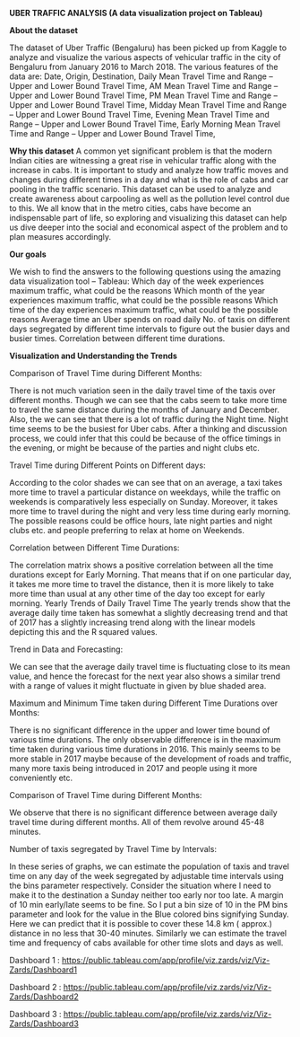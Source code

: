 
**UBER TRAFFIC ANALYSIS
(A data visualization project on Tableau)**

**About the dataset**

The dataset of Uber Traffic (Bengaluru) has been picked up from Kaggle to analyze and visualize the various aspects of vehicular traffic in the city of Bengaluru from  January 2016 to March 2018. The various features of the data are:
Date, Origin, Destination, 
Daily Mean Travel Time and Range – Upper and Lower Bound Travel Time,
AM Mean Travel Time and Range – Upper and Lower Bound Travel Time,
PM Mean Travel Time and Range – Upper and Lower Bound Travel Time,
Midday Mean Travel Time and Range – Upper and Lower Bound Travel Time,
Evening Mean Travel Time and Range – Upper and Lower Bound Travel Time,
Early Morning Mean Travel Time and Range – Upper and Lower Bound Travel Time,

**Why this dataset**
A common yet significant problem is that the modern Indian cities are witnessing a great rise in vehicular traffic along with the increase in cabs. It is important to study and analyze how traffic moves and changes during different times in a day and what is the role of cabs and car pooling in the traffic scenario. This dataset can be used to analyze and create awareness about carpooling as well as the pollution level control due to this. 
We all know that in the metro cities, cabs have become an indispensable part of life, so exploring and visualizing this dataset can help us dive deeper into the social and economical aspect of the problem and to plan measures accordingly.

**Our goals**

We wish to find the answers to the following questions using the amazing data visualization tool – Tableau:
Which day of the week experiences maximum traffic, what could be the reasons
Which month of the year experiences maximum traffic, what could be the possible reasons
Which time of the day experiences maximum traffic, what could be the possible reasons
Average time an Uber spends on road daily
No. of taxis on different days segregated by different time intervals to figure out the busier days and busier times.
Correlation between different time durations.

**Visualization and Understanding the Trends**

Comparison of Travel Time during Different Months:

There is not much variation seen in the daily travel time of the taxis over different months. Though we can see that the cabs seem to take more time to travel the same distance during the months of January and December. Also, the we can see that there is a lot of traffic during the Night time. Night time seems to be the busiest for Uber cabs. 
After a thinking and discussion process, we could infer that this could be because of the office timings in the evening, or might be because of the parties and night clubs etc.

Travel Time during Different Points on Different days:

According to the color shades we can see that on an average, a taxi takes more time to travel a particular distance on weekdays, while the traffic on weekends is comparatively less especially on Sunday. Moreover, it takes more time to travel during the night and very less time during early morning. The possible reasons could be office hours, late night parties and night clubs etc. and people preferring to relax at home on Weekends.

Correlation between Different Time Durations:

The correlation matrix shows a positive correlation between all the time durations except for Early Morning. That means that if on one particular day, it takes me more time to travel the distance, then it is more likely to take more time than usual at any other time of the day too except for early morning.
Yearly Trends of Daily Travel Time
The yearly trends show that the average daily time taken has somewhat a slightly decreasing trend and that of 2017 has a slightly increasing trend along with the linear models depicting this and the R squared values.

Trend in Data and Forecasting:

We can see that the average daily travel time is fluctuating close to its mean value, and hence the forecast for the next year also shows a similar trend with a range of values it might fluctuate in given by blue shaded area.

Maximum and Minimum Time taken during Different Time Durations over Months:

There is no significant difference in the upper and lower time bound of various time durations. The only observable difference is in the maximum time taken during various time durations in 2016. This mainly seems to be more stable in 2017 maybe because of the development of roads and traffic, many more taxis being introduced in 2017 and people using it more conveniently etc.

Comparison of Travel Time during Different Months:

We observe that there is no significant difference between average daily travel time during different months. All of them revolve around 45-48 minutes.

Number of taxis segregated by Travel Time by Intervals:

In these series of graphs, we can estimate the population of taxis and travel time on any day of the week segregated by adjustable time intervals using the bins parameter respectively.
Consider the situation where I need to make it to the destination a Sunday neither too early nor too late. A margin of 10 min early/late seems to be fine. So I put a bin size of 10 in the PM bins parameter and look for the value in the Blue colored bins signifying Sunday. Here we can predict that it is possible to cover these 14.8 km ( approx.) distance in no less that 30-40 minutes.
Similarly we can estimate the travel time and frequency of cabs available for other time slots and days as well.

Dashboard 1 : https://public.tableau.com/app/profile/viz.zards/viz/Viz-Zards/Dashboard1

Dashboard 2 : https://public.tableau.com/app/profile/viz.zards/viz/Viz-Zards/Dashboard2

Dashboard 3 : https://public.tableau.com/app/profile/viz.zards/viz/Viz-Zards/Dashboard3



